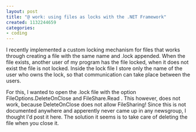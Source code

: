 ```yaml
---
layout: post
title: "@ work: using files as locks with the .NET Framework"
created: 1132244659
categories:
- coding
---
```

I recently implemented a custom locking mechanism for files that works through creating a file with the same name and .lock appended. When the file exists, another user of my program has the file locked, when it does not exist the file is not locked. Inside the lock file I store only the name of the user who owns the lock, so that communication can take place between the users. 

For this, I wanted to open the .lock file with the option FileOptions.DeleteOnClose and FileShare.Read . This however, does not work, because DeleteOnClose does not allow FileSharing! Since this is not documented anywhere and apperently never came up in any newsgroup, I thought I'd post it here. The solution it seems is to take care of deleting the file when you close it.

